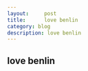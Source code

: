 ```yaml
---
layout:     post
title:      love benlin
category: blog
description: love benlin
---
```


## love benlin

